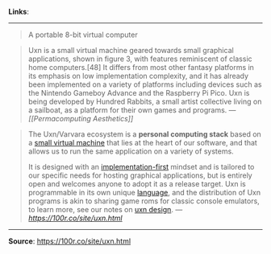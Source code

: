 **Links**:

---

> A portable 8-bit virtual computer

> Uxn is a small virtual machine geared towards small graphical applications, shown in figure 3, with features reminiscent of classic home computers.[48] It differs from most other fantasy platforms in its emphasis on low implementation complexity, and it has already been implemented on a variety of platforms including devices such as the Nintendo Gameboy Advance and the Raspberry Pi Pico. Uxn is being developed by Hundred Rabbits, a small artist collective living on a sailboat, as a platform for their own games and programs.
> _— [[Permacomputing Aesthetics]]_

> The Uxn/Varvara ecosystem is a **personal computing stack** based on a [small virtual machine](https://git.sr.ht/~rabbits/uxn/tree/main/item/src/uxn.c) that lies at the heart of our software, and that allows us to run the same application on a variety of systems.
>
> It is designed with an [implementation-first](https://100r.co/site/weathering_software_winter.html) mindset and is tailored to our specific needs for hosting graphical applications, but is entirely open and welcomes anyone to adopt it as a release target. Uxn is programmable in its own unique [language](https://wiki.xxiivv.com/site/uxntal.html), and the distribution of Uxn programs is akin to sharing game roms for classic console emulators, to learn more, see our notes on [uxn design](https://100r.co/site/uxn_design.html).
> _— https://100r.co/site/uxn.html_

---

**Source**: https://100r.co/site/uxn.html
